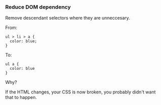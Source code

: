 ### Reduce DOM dependency

Remove descendant selectors where they are unneccesary.

From:

```
ul > li > a {
  color: blue;
}
```

To:
```
ul a {
  color: blue
}
```

Why?

If the HTML changes, your CSS is now broken, you probably didn't want that to happen.

